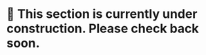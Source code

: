 # 🚧 This section is currently under construction. Please check back soon. 
     
 
      
       
   
   
 
